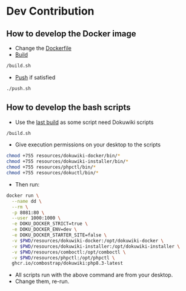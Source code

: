 # Dev Contribution


## How to develop the Docker image

* Change the [Dockerfile](../Dockerfile)
* [Build](../build.sh)
```bash
/build.sh
```
* [Push](../push.sh) if satisfied
```bash
./push.sh
```

## How to develop the bash scripts

* Use the [last build](../build.sh) as some script need Dokuwiki scripts
```bash
/build.sh
```
* Give execution permissions on your desktop to the scripts
```bash
chmod +755 resources/dokuwiki-docker/bin/*
chmod +755 resources/dokuwiki-installer/bin/*
chmod +755 resources/phpctl/bin/*
chmod +755 resources/dokuctl/bin/*
```
* Then run:
```bash
docker run \
  --name dd \
  --rm \
  -p 8081:80 \
  --user 1000:1000 \
  -e DOKU_DOCKER_STRICT=true \
  -e DOKU_DOCKER_ENV=dev \
  -e DOKU_DOCKER_STARTER_SITE=false \
  -v $PWD/resources/dokuwiki-docker:/opt/dokuwiki-docker \
  -v $PWD/resources/dokuwiki-installer:/opt/dokuwiki-installer \
  -v $PWD/resources/comboctl:/opt/comboctl \
  -v $PWD/resources/phpctl:/opt/phpctl \
  ghcr.io/combostrap/dokuwiki:php8.3-latest
```
* All scripts run with the above command are from your desktop.
* Change them, re-run.
